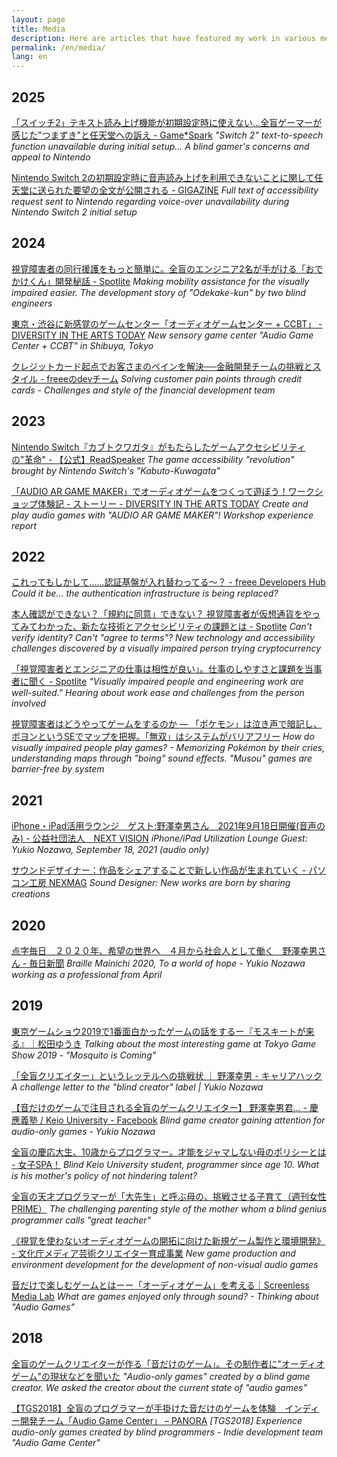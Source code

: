 ```yaml
---
layout: page
title: Media
description: Here are articles that have featured my work in various media outlets.
permalink: /en/media/
lang: en
---
```


## 2025

[「スイッチ2」テキスト読み上げ機能が初期設定時に使えない…全盲ゲーマーが感じた"つまずき"と任天堂への訴え - Game*Spark](https://www.gamespark.jp/article/2025/07/05/154732.html)
*"Switch 2" text-to-speech function unavailable during initial setup... A blind gamer's concerns and appeal to Nintendo*

[Nintendo Switch 2の初期設定時に音声読み上げを利用できないことに関して任天堂に送られた要望の全文が公開される - GIGAZINE](https://gigazine.net/news/20250704-nintendo-switch-2-accessibility/)
*Full text of accessibility request sent to Nintendo regarding voice-over unavailability during Nintendo Switch 2 initial setup*

## 2024

[視覚障害者の同行援護をもっと簡単に。全盲のエンジニア2名が手がける「おでかけくん」開発秘話 - Spotlite](https://spot-lite.jp/odekakekun-interview/)
*Making mobility assistance for the visually impaired easier. The development story of "Odekake-kun" by two blind engineers*

[東京・渋谷に新感覚のゲームセンター「オーディオゲームセンター + CCBT」 - DIVERSITY IN THE ARTS TODAY](https://www.diversity-in-the-arts.jp/news/46017)
*New sensory game center "Audio Game Center + CCBT" in Shibuya, Tokyo*

[クレジットカード起点でお客さまのペインを解決──金融開発チームの挑戦とスタイル - freeeのdevチーム](https://www.wantedly.com/companies/freee/post_articles/899110)
*Solving customer pain points through credit cards - Challenges and style of the financial development team*

## 2023

[Nintendo Switch『カブトクワガタ』がもたらしたゲームアクセシビリティの"革命" - 【公式】ReadSpeaker](https://readspeaker.jp/news/2023-08-25/)
*The game accessibility "revolution" brought by Nintendo Switch's "Kabuto-Kuwagata"*

[「AUDIO AR GAME MAKER」でオーディオゲームをつくって遊ぼう！ワークショップ体験記 - ストーリー - DIVERSITY IN THE ARTS TODAY](https://www.diversity-in-the-arts.jp/stories/41505)
*Create and play audio games with "AUDIO AR GAME MAKER"! Workshop experience report*

## 2022

[これってもしかして……認証基盤が入れ替わってる〜？ - freee Developers Hub](https://developers.freee.co.jp/entry/replace-of-authentication)
*Could it be... the authentication infrastructure is being replaced?*

[本人確認ができない？「規約に同意」できない？ 視覚障害者が仮想通貨をやってみてわかった、新たな技術とアクセシビリティの課題とは - Spotlite](https://spot-lite.jp/kasotsuka/)
*Can't verify identity? Can't "agree to terms"? New technology and accessibility challenges discovered by a visually impaired person trying cryptocurrency*

[「視覚障害者とエンジニアの仕事は相性が良い」。仕事のしやすさと課題を当事者に聞く - Spotlite](https://spot-lite.jp/zenmou-system-engineer/)
*"Visually impaired people and engineering work are well-suited." Hearing about work ease and challenges from the person involved*

[視覚障害者はどうやってゲームをするのか ― 「ポケモン」は泣き声で暗記し、ボヨンというSEでマップを把握。「無双」はシステムがバリアフリー](https://news.denfaminicogamer.jp/kikakuthetower/220728d)
*How do visually impaired people play games? - Memorizing Pokémon by their cries, understanding maps through "boing" sound effects. "Musou" games are barrier-free by system*

## 2021

[iPhone・iPad活用ラウンジ　ゲスト:野澤幸男さん　2021年9月18日開催(音声のみ) - 公益社団法人　NEXT VISION](https://nextvision.or.jp/iphone%E3%83%BBipad%E6%B4%BB%E7%94%A8%E3%83%A9%E3%82%A6%E3%83%B3%E3%82%B8%E3%80%80%E3%82%B2%E3%82%B9%E3%83%88%E9%87%8E%E6%BE%A4%E5%B9%B8%E7%94%B7%E3%81%95%E3%82%93%E3%80%802021%E5%B9%B49%E6%9C%8818/)
*iPhone/iPad Utilization Lounge Guest: Yukio Nozawa, September 18, 2021 (audio only)*

[サウンドデザイナー：作品をシェアすることで新しい作品が生まれていく - パソコン工房 NEXMAG](https://www.pc-koubou.jp/magazine/47724)
*Sound Designer: New works are born by sharing creations*

## 2020

[点字毎日　２０２０年、希望の世界へ　４月から社会人として働く　野澤幸男さん - 毎日新聞](https://mainichi.jp/articles/20200102/ddw/090/040/009000c)
*Braille Mainichi 2020, To a world of hope - Yukio Nozawa working as a professional from April*

## 2019

[東京ゲームショウ2019で1番面白かったゲームの話をするー『モスキートが来る』｜松田ゆうき](https://note.com/yukinote222/n/nad3118555a2e)
*Talking about the most interesting game at Tokyo Game Show 2019 - "Mosquito is Coming"*

[「全盲クリエイター」というレッテルへの挑戦状 ｜ 野澤幸男 - キャリアハック](https://careerhack.en-japan.com/report/detail/1267)
*A challenge letter to the "blind creator" label | Yukio Nozawa*

[【音だけのゲームで注目される全盲のゲームクリエイター】 野澤幸男君... - 慶應義塾 / Keio University - Facebook](https://www.facebook.com/KeioUniversity/posts/%E9%9F%B3%E3%81%A0%E3%81%91%E3%81%AE%E3%82%B2%E3%83%BC%E3%83%A0%E3%81%A7%E6%B3%A8%E7%9B%AE%E3%81%95%E3%82%8C%E3%82%8B%E5%85%A8%E7%9B%B2%E3%81%AE%E3%82%B2%E3%83%BC%E3%83%A0%E3%82%AF%E3%83%AA%E3%82%A8%E3%82%A4%E3%82%BF%E3%83%BC%E9%87%8E%E6%BE%A4%E5%B9%B8%E7%94%B7%E5%90%9B-%E7%92%B0%E5%A2%83%E6%83%85%E5%A0%B1%E5%AD%A6%E9%83%A84%E5%B9%B4%E6%98%A8%E5%B9%B4%E3%81%AE%E6%9D%B1%E4%BA%AC%E3%82%B2%E3%83%BC%E3%83%A0%E3%82%B7%E3%83%A7%E3%82%A6%E5%8D%83%E8%91%89%E5%B9%95%E5%BC%B5%E3%83%A1%E3%83%83%E3%82%BB%E3%81%A7%E8%A9%B1%E9%A1%8C%E3%81%A8%E3%81%AA%E3%81%A3%E3%81%9F%E7%94%BB%E9%9D%A2%E3%81%AE%E3%81%AA%E3%81%84%E9%9F%B3%E3%81%A0%E3%81%91%E3%81%AE%E3%82%B2%E3%83%BC%E3%83%A0scre/2694904760529652/)
*Blind game creator gaining attention for audio-only games - Yukio Nozawa*

[全盲の慶応大生、10歳からプログラマー。才能をジャマしない母のポリシーとは - 女子SPA！](https://joshi-spa.jp/877853)
*Blind Keio University student, programmer since age 10. What is his mother's policy of not hindering talent?*

[全盲の天才プログラマーが「大先生」と呼ぶ母の、挑戦させる子育て（週刊女性PRIME）](https://news.line.me/detail/oa-shujoprime/e2ebbf44ad30)
*The challenging parenting style of the mother whom a blind genius programmer calls "great teacher"*

[《視覚を使わないオーディオゲームの開拓に向けた新規ゲーム製作と環境開発》 - 文化庁メディア芸術クリエイター育成事業](https://creators.j-mediaarts.jp/project/audiogame)
*New game production and environment development for the development of non-visual audio games*

[音だけで楽しむゲームとはーー「オーディオゲーム」を考える｜Screenless Media Lab](https://note.com/screenless/n/nabd5880a6f71)
*What are games enjoyed only through sound? - Thinking about "Audio Games"*

## 2018

[全盲のゲームクリエイターが作る「音だけのゲーム」。その制作者に"オーディオゲーム"の現状などを聞いた](https://www.4gamer.net/games/999/G999901/20181002079/)
*"Audio-only games" created by a blind game creator. We asked the creator about the current state of "audio games"*

[【TGS2018】全盲のプログラマーが手掛けた音だけのゲームを体験　インディー開発チーム「Audio Game Center」 – PANORA](https://panora.tokyo/panora.tokyo/75381/HPC-index.html)
*[TGS2018] Experience audio-only games created by blind programmers - Indie development team "Audio Game Center"*